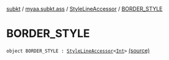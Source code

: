 [subkt](../../index.md) / [myaa.subkt.ass](../index.md) / [StyleLineAccessor](index.md) / [BORDER_STYLE](./-b-o-r-d-e-r_-s-t-y-l-e.md)

# BORDER_STYLE

`object BORDER_STYLE : `[`StyleLineAccessor`](index.md)`<`[`Int`](https://kotlinlang.org/api/latest/jvm/stdlib/kotlin/-int/index.html)`>` [(source)](https://github.com/Myaamori/SubKt/blob/0.1.10/src/main/kotlin/myaa/subkt/ass/parser.kt#L514)